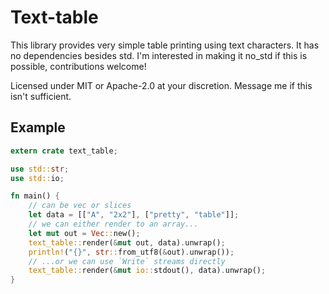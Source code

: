 # Text-table

This library provides very simple table printing using text characters. It has
no dependencies besides std. I'm interested in making it no_std if this is
possible, contributions welcome!

Licensed under MIT or Apache-2.0 at your discretion. Message me if this isn't
sufficient.

## Example

```rust
extern crate text_table;

use std::str;
use std::io;

fn main() {
    // can be vec or slices
    let data = [["A", "2x2"], ["pretty", "table"]];
    // we can either render to an array...
    let mut out = Vec::new();
    text_table::render(&mut out, data).unwrap();
    println!("{}", str::from_utf8(&out).unwrap());
    // ...or we can use `Write` streams directly
    text_table::render(&mut io::stdout(), data).unwrap();
}
```
